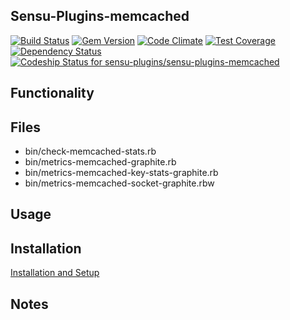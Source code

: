 ## Sensu-Plugins-memcached

[ ![Build Status](https://travis-ci.org/sensu-plugins/sensu-plugins-memcached.svg?branch=master)](https://travis-ci.org/sensu-plugins/sensu-plugins-memcached)
[![Gem Version](https://badge.fury.io/rb/sensu-plugins-memcached.svg)](http://badge.fury.io/rb/sensu-plugins-memcached)
[![Code Climate](https://codeclimate.com/github/sensu-plugins/sensu-plugins-memcached/badges/gpa.svg)](https://codeclimate.com/github/sensu-plugins/sensu-plugins-memcached)
[![Test Coverage](https://codeclimate.com/github/sensu-plugins/sensu-plugins-memcached/badges/coverage.svg)](https://codeclimate.com/github/sensu-plugins/sensu-plugins-memcached)
[![Dependency Status](https://gemnasium.com/sensu-plugins/sensu-plugins-memcached.svg)](https://gemnasium.com/sensu-plugins/sensu-plugins-memcached)
[ ![Codeship Status for sensu-plugins/sensu-plugins-memcached](https://codeship.com/projects/f9a3d390-dbf3-0132-bdc9-1e3fe125131b/status?branch=master)](https://codeship.com/projects/79841)

## Functionality

## Files
 * bin/check-memcached-stats.rb
 * bin/metrics-memcached-graphite.rb
 * bin/metrics-memcached-key-stats-graphite.rb
 * bin/metrics-memcached-socket-graphite.rbw

## Usage

## Installation

[Installation and Setup](https://github.com/sensu-plugins/documentation/blob/master/user_docs/installation_instructions.md)

## Notes

